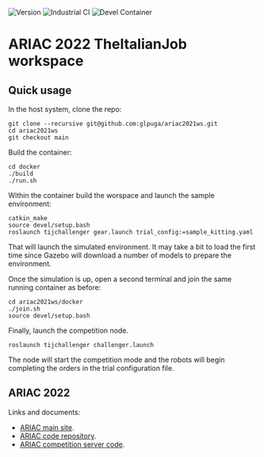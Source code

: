 ![Version](https://img.shields.io/badge/version-1.0-blue.svg)
![Industrial CI](https://github.com/glpuga/ariac2021ws/actions/workflows/industrial_ci.yaml/badge.svg?branch=devel)
![Devel Container](https://github.com/glpuga/ariac2021ws/actions/workflows/devel_docker_build_and_test.yaml/badge.svg?branch=devel)

# ARIAC 2022 TheItalianJob workspace

## Quick usage

In the host system, clone the repo:

```
git clone --recursive git@github.com:glpuga/ariac2021ws.git
cd ariac2021ws
git checkout main
```

Build the container:

```
cd docker
./build
./run.sh
```

Within the container build the worspace and launch the sample environment:

```
catkin_make
source devel/setup.bash
roslaunch tijchallenger gear.launch trial_config:=sample_kitting.yaml
```

That will launch the simulated environment. It may take a bit to load the first time since Gazebo will download a number of models to prepare the environment.

Once the simulation is up, open a second terminal and join the same running container as before:

```
cd ariac2021ws/docker
./join.sh
source devel/setup.bash
```

Finally, launch the competition node.

```
roslaunch tijchallenger challenger.launch
```

The node will start the competition mode and the robots will begin completing the orders in the trial configuration file.

## ARIAC 2022

Links and documents:

* [ARIAC main site](https://www.nist.gov/el/intelligent-systems-division-73500/agile-robotics-industrial-automation-competition).
* [ARIAC code repository](https://github.com/usnistgov/ARIAC/tree/ariac2021).
* [ARIAC competition server code](https://github.com/osrf/ariac-docker).

